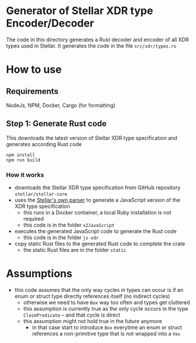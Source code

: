 # Generator of Stellar XDR type Encoder/Decoder

The code in this directory generates a Rust decoder and encoder of all XDR types used in Stellar. It generates the code in the file `src/xdr/types.rs`

# How to use

## Requirements

NodeJs, NPM, Docker, Cargo (for formatting)

## Step 1: Generate Rust code

This downloads the latest version of Stellar XDR type specification and generates
according Rust code

```
npm install
npm run build
```

### How it works

- downloads the Stellar XDR type specification from GitHub repository `stellar/stellar-core`
- uses the [Stellar's own parser](https://github.com/stellar/xdrgen.git) to generate a JavaScript version of the XDR type specification
  - this runs in a Docker container, a local Ruby installation is not required
  - this code is in the folder `x2JavaScript`
- executes the generated JavaScript code to generate the Rust code
  - this code is in the folder `js-xdr`
- copy static Rust files to the generated Rust code to complete the crate
  - the static Rust files are in the folder `static`

# Assumptions

- this code assumes that the only way cycles in types can occur is if an enum or struct type directly references itself (no indirect cycles)
  - otherwise we need to have `Box` way too often and types get cluttered
  - this assumption is currently true as the only cycle occurs in the type `ClaimPredicate` – and that cycle is direct
  - this assumption might not hold true in the future anymore
    - in that case start to introduce `Box` everytime an enum or struct references a non-primitive type that is not wrapped into a `Vec`
